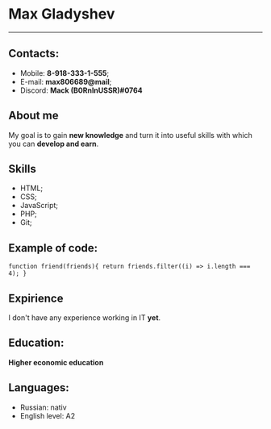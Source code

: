 # **Max Gladyshev**
***
## Contacts:
 - Mobile: **8-918-333-1-555**;  
 - E-mail: **max806689@mail**;  
 - Discord: **Mack (B0RnInUSSR)#0764**

## About me 
My goal is to gain **new knowledge** and turn it into useful skills with which you can **develop and earn**.
## Skills 
 - HTML;
 - CSS;
 - JavaScript;
 - PHP;
 - Git;

## Example of code: 
``function friend(friends){ return friends.filter((i) => i.length === 4); }``
## Expirience
 I don't have any experience working in IT **yet**.
## Education: 
**Higher economic education**
## Languages:
- Russian: nativ
- English level: A2
